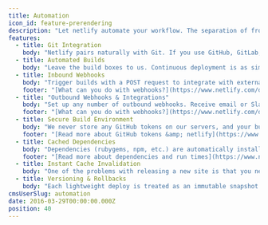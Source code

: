 ```yaml
---
title: Automation
icon_id: feature-prerendering
description: "Let netlify automate your workflow. The separation of frontend and backend opens up a whole new world of possibilities. But it also means a lot of manual work, manually integrating and managing different tools and processes. Until now."
features:
  - title: Git Integration
    body: "Netlify pairs naturally with Git. If you use GitHub, GitLab, BitBucket or just your own private repo, we let you pull, change and push to manage your site."
  - title: Automated Builds
    body: "Leave the build boxes to us. Continuous deployment is as simple as telling us how and what to build. Then rapidly deploy your site with standard git commands."
  - title: Inbound Webhooks
    body: "Trigger builds with a POST request to integrate with external APIs, schedule builds of your site or trigger rebuilds from a Google Spreadsheet."
    footer: "[What can you do with webhooks?](https://www.netlify.com/docs/webhooks)"
  - title: "Outbound Webhooks & Integrations"
    body: "Set up any number of outbound webhooks. Receive email or Slack notifications for new form submissions, deploys or build failures."
    footer: "[What can you do with webhooks?](https://www.netlify.com/docs/webhooks)"
  - title: Secure Build Environment
    body: "We never store any GitHub tokens on our servers, and your builds are run in a completely locked down environment."
    footer: "[Read more about GitHub tokens &amp; netlify](https://www.netlify.com/docs/github-permissions)"
  - title: Cached Dependencies
    body: "Dependencies (rubygems, npm, etc.) are automatically installed and cached between builds to keep build time down."
    footer: "[Read more about dependencies and run times](https://www.netlify.com/docs/continuous-deployment)"
  - title: Instant Cache Invalidation
    body: "One of the problems with releasing a new site is that you never know if a user is viewing a cached version. Netlify invalidates the cache instantly, serving only the intended version across the globe. Never wait to see a live version again."
  - title: Versioning & Rollbacks
    body: "Each lightweight deploy is treated as an immutable snapshot of the site. Rolling back as far as you’d like is just a matter of clicking the version you want live."
cmsUserSlug: automation
date: 2016-03-29T00:00:00.000Z
position: 40
---
```


